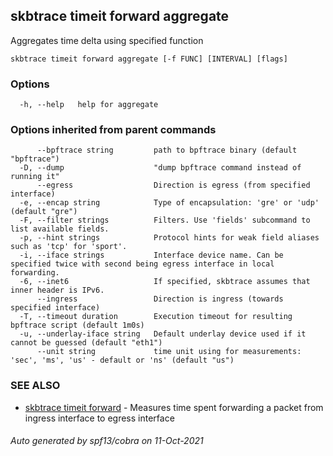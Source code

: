 ## skbtrace timeit forward aggregate

Aggregates time delta using specified function

```
skbtrace timeit forward aggregate [-f FUNC] [INTERVAL] [flags]
```

### Options

```
  -h, --help   help for aggregate
```

### Options inherited from parent commands

```
      --bpftrace string         path to bpftrace binary (default "bpftrace")
  -D, --dump                    "dump bpftrace command instead of running it"
      --egress                  Direction is egress (from specified interface)
  -e, --encap string            Type of encapsulation: 'gre' or 'udp' (default "gre")
  -F, --filter strings          Filters. Use 'fields' subcommand to list available fields.
  -p, --hint strings            Protocol hints for weak field aliases such as 'tcp' for 'sport'.
  -i, --iface strings           Interface device name. Can be specified twice with second being egress interface in local forwarding.
  -6, --inet6                   If specified, skbtrace assumes that inner header is IPv6.
      --ingress                 Direction is ingress (towards specified interface)
  -T, --timeout duration        Execution timeout for resulting bpftrace script (default 1m0s)
  -u, --underlay-iface string   Default underlay device used if it cannot be guessed (default "eth1")
      --unit string             time unit using for measurements: 'sec', 'ms', 'us' - default or 'ns' (default "us")
```

### SEE ALSO

* [skbtrace timeit forward](skbtrace_timeit_forward.md)	 - Measures time spent forwarding a packet from ingress interface to egress interface

###### Auto generated by spf13/cobra on 11-Oct-2021

